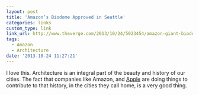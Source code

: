 ```yaml
---
layout: post
title: 'Amazon’s Biodome Approved in Seattle'
categories: links
custom_type: link
link_url: http://www.theverge.com/2013/10/24/5023454/amazon-giant-biodome-design-board-approval
tags:
  - Amazon
  - Architecture
date: '2013-10-24 11:27:21'
---
```

I love this. Architecture is an integral part of the beauty and history of our cities. The fact that companies like Amazon, and [Apple](http://www.macrumors.com/2013/10/17/apple-cfo-peter-oppenheimer-speaks-about-apple-campus-2-at-cupertino-press-conference/) are doing things to contribute to that history, in the cities they call home, is a very good thing.
